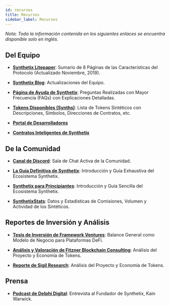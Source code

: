 ```yaml
---
id: recursos
title: Recursos
sidebar_label: Recursos
---
```


*Nota: Toda la información contenida en los siguientes enlaces se encuentra disponible solo en inglés.*

## Del Equipo

- **<a class="link" target="_blank" href="https://www.synthetix.io/uploads/synthetix_litepaper.pdf">Synthetix Litepaper</a>**: Sumario de 8 Páginas de las Características del Protocolo (Actualizado Noviembre, 2019).

- **<a class="link" target="_blank" href="https://blog.synthetix.io/">Synthetix Blog</a>**: Actualizaciones del Equipo.

- **<a class="link" target="_blank" href="https://help.synthetix.io/">Página de Ayuda de Synthetix</a>**: Preguntas Realizadas con Mayor Frecuencia (FAQs) con Explicaciones Detalladas.

- **<a class="link" target="_blank" href="https://www.synthetix.io/tokens">Tokens Disponibles (Synths)</a>**: Lista de Tokens Sintéticos con Descripciones, Símbolos, Direcciones de Contratos, etc.

- **<a class="link" target="_blank" href="https://developer.synthetix.io/api/docs/home.html">Portal de Desarrolladores</a>** 

- **<a class="link" target="_blank" href="https://developer.synthetix.io/api/docs/deployed-contracts.html">Contratos Inteligentes de Synthetix</a>**


## De la Comunidad

- **<a class="link" target="_blank" href="https://discordapp.com/channels/413890591840272394/413890591840272398">Canal de Discord</a>**: Sala de Chat Activa de la Comunidad.

- **<a class="link" target="_blank" href="https://defitutorials.substack.com/p/the-ultimate-guide-to-synthetix">La Guía Definitiva de Synthetix</a>**: Introducción y Guía Exhaustiva del Ecosistema Synthetix.

- **<a class="link" target="_blank" href="https://www.publish0x.com/twicecrypto/synthetix-dummies-xdnxle">Synthetix para Principiantes</a>**: Introducción y Guía Sencilla del Ecosistema Synthetix.

- **<a class="link" target="_blank" href="http://synthetixstats.com/">SynthetixStats</a>**: Datos y Estadísticas de Comisiones, Volumen y Actividad de los Sintéticos.


## Reportes de Inversión y Análisis

- **<a class="link" target="_blank" href="https://thedefiant.substack.com/p/balance-sheet-as-a-business-model">Tesis de Inversión de Framework Ventures</a>**: Balance General como Modelo de Negocio para Plataformas DeFi.

- **<a class="link" target="_blank" href="https://medium.com/fitzner-blockchain-consulting/token-tuesdays-synthetix-snx-5244a17273f2">Análisis y Valoración de Fitzner Blockchain Consulting</a>**: Análisis del Proyecto y Economía de Tokens.

- **<a class="link" target="_blank" href="https://sigilfund.com/research/synthetix-io-sigil-research/">Reporte de Sigil Research</a>**: Análisis del Proyecto y Economía de Tokens.

## Prensa

- **<a class="link" target="_blank" href="https://fiftyonepercent.podbean.com/e/synthetixs-kain-warwick-how-ethereum-will-absorb-a-trillion-dollar-market/">Podcast de Delphi Digital</a>**: Entrevista al Fundador de Synthetix, Kain Warwick.
